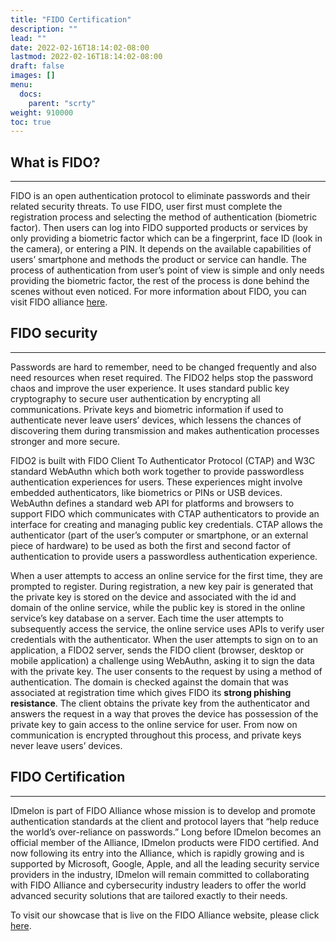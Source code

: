 ```yaml
---
title: "FIDO Certification"
description: ""
lead: ""
date: 2022-02-16T18:14:02-08:00
lastmod: 2022-02-16T18:14:02-08:00
draft: false
images: []
menu:
  docs:
    parent: "scrty"
weight: 910000
toc: true
---
```


## What is FIDO?

---

FIDO is an open authentication protocol to eliminate passwords and their related security threats. To use FIDO, user first must complete the registration process and selecting the method of authentication (biometric factor). Then users can log into FIDO supported products or services by only providing a biometric factor which can be a fingerprint, face ID (look in the camera), or entering a PIN. It depends on the available capabilities of users’ smartphone and methods the product or service can handle. The process of authentication from user’s point of view is simple and only needs providing the biometric factor, the rest of the process is done behind the scenes without even noticed. For more information about FIDO, you can visit FIDO alliance [here](https://fidoalliance.org).

## FIDO security

---

Passwords are hard to remember, need to be changed frequently and also need resources when reset required. The FIDO2 helps stop the password chaos and improve the user experience. It uses standard public key cryptography to secure user authentication by encrypting all  communications. Private keys and biometric information if used to authenticate never leave users’ devices, which lessens the chances of discovering them during transmission and makes authentication processes stronger and more secure.

FIDO2 is built with FIDO Client To Authenticator Protocol (CTAP) and W3C standard WebAuthn which both work together to provide passwordless authentication experiences for users. These experiences might involve embedded authenticators, like biometrics or PINs or USB devices. WebAuthn defines a standard web API for platforms and browsers to support FIDO which communicates with CTAP authenticators to provide an interface for creating and managing public key credentials. CTAP allows the authenticator (part of the user’s computer or smartphone, or an external piece of hardware) to be used as both the first and second factor of authentication to provide users a passwordless authentication experience.

When a user attempts to access an online service for the first time, they are prompted to register. During registration, a new key pair is generated that the private key is stored on the device and associated with the id and domain of the online service, while the public key is stored in the online service’s key database on a server. Each time the user attempts to subsequently access the service, the online service uses APIs to verify user credentials with the authenticator. When the user attempts to sign on to an application, a FIDO2 server, sends the FIDO client (browser, desktop or mobile application) a challenge using WebAuthn, asking it to sign the data with the private key. The user consents to the request by using a method of authentication. The domain is checked against the domain that was associated at registration time which gives FIDO its **strong phishing resistance**. The client obtains the private key from the authenticator and answers the request in a way that proves the device has possession of the private key to gain access to the online service for user. From now on communication is
encrypted throughout this process, and private keys never leave users’ devices.

## FIDO Certification

---

IDmelon is part of FIDO Alliance whose mission is to develop and promote authentication standards at the client and protocol layers that “help reduce the world’s over-reliance on passwords.” Long before IDmelon becomes an official member of the Alliance, IDmelon products were FIDO certified. And now following its entry into the Alliance, which is rapidly growing and is supported by Microsoft, Google, Apple, and all the leading security service providers in the industry, IDmelon will remain committed to collaborating with FIDO Alliance and cybersecurity industry leaders to offer the world advanced security solutions that are tailored exactly to their needs.

To visit our showcase that is live on the FIDO Alliance website, please
click [here](https://fidoalliance.org/company/idmelon).
